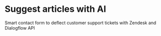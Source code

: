 # Suggest articles with AI
Smart contact form to deflect customer support tickets with Zendesk and Dialogflow API
